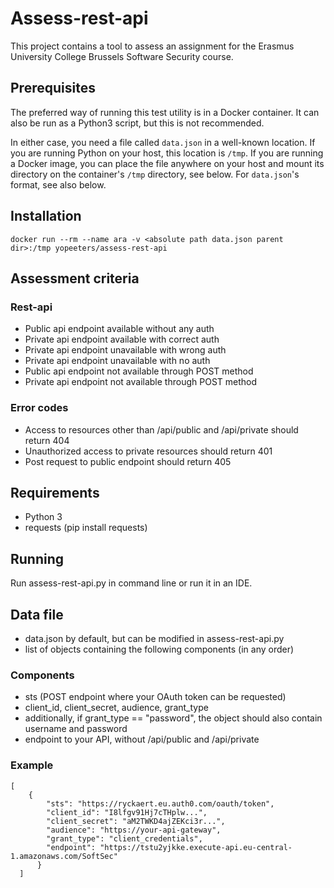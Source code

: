 # Assess-rest-api
This project contains a tool to assess an assignment for the Erasmus University College Brussels Software Security course.

## Prerequisites

The preferred way of running this test utility is in a Docker container. It can also be run as a Python3 script, but this is not recommended.

In either case, you need a file called `data.json` in a well-known location. If you are running Python on your host, this location is `/tmp`. If you are running a Docker image, you can place the file anywhere on your host and mount its directory on the container's `/tmp` directory, see below. For `data.json`'s format, see also below.

## Installation

```
docker run --rm --name ara -v <absolute path data.json parent dir>:/tmp yopeeters/assess-rest-api 
```

## Assessment criteria
### Rest-api
* Public api endpoint available without any auth
* Private api endpoint available with correct auth
* Private api endpoint unavailable with wrong auth
* Private api endpoint unavailable with no auth
* Public api endpoint not available through POST method
* Private api endpoint not available through POST method
### Error codes
* Access to resources other than /api/public and /api/private should return 404
* Unauthorized access to private resources should return 401
* Post request to public endpoint should return 405
## Requirements
* Python 3
* requests (pip install requests)
## Running
Run assess-rest-api.py in command line or run it in an IDE.
## Data file
* data.json by default, but can be modified in assess-rest-api.py
* list of objects containing the following components (in any order)
### Components
* sts (POST endpoint where your OAuth token can be requested)
* client_id, client_secret, audience, grant_type
* additionally, if grant_type == "password", the object should also contain username and password
* endpoint to your API, without /api/public and /api/private
### Example
```
[
    {
        "sts": "https://ryckaert.eu.auth0.com/oauth/token",
        "client_id": "I8lfgv91Hj7cTHplw...",
        "client_secret": "aM2TWKD4ajZEKci3r...",
        "audience": "https://your-api-gateway",
        "grant_type": "client_credentials",
        "endpoint": "https://tstu2yjkke.execute-api.eu-central-1.amazonaws.com/SoftSec"
      }
  ]
 ```
